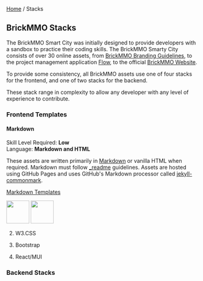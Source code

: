 <style>@import url("//readme.codeadam.ca/readme.css");</style>

[Home](/) / Stacks

## BrickMMO Stacks

The BrickMMO Smart City was initially designed to provide developers with a sandbox to practice their coding skills. The BrickMMO Smarty City consists of over 30 online assets, from [BrickMMO Branding Guidelines](https://branding.brickmmo.com/), to the project management application [Flow](https://flow.brickmmo.com/), to the official [BrickMMO Website](https://brickmmo.com/). 

To provide some consistency, all BrickMMO assets use one of four stacks for the frontend, and one of two stacks for the backend. 

These stack range in complexity to allow any developer with any level of experience to contribute.

### Frontend Templates

#### Markdown

Skill Level Required: **Low**  
Language: **Markdown and HTML**

These assets are written primarily in [Markdown](https://daringfireball.net/projects/markdown/syntax) or vanilla HTML when required. Markdown must follow [_readme](https://readme.codeadam.ca/) guidelines. Assets are hosted using GitHub Pages and uses GitHub's Markdown processor called [jekyll-commonmark](https://www.markdownguide.org/tools/github-pages/). 

[Markdown Templates](https://github.com/BrickMMO/frontend-templates/tree/main/markdown)

<img src="https://console.codeadam.ca/api/image/markdown" width="60"> <img src="https://console.codeadam.ca/api/image/html" width="60">
     
2. W3.CSS

3. Bootstrap

4. React/MUI
   

### Backend Stacks

